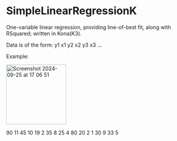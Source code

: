 # SimpleLinearRegressionK
One-variable linear regression, providing line-of-best fit, along with RSquared; written in Kona(K3). 

Data is of the form: 
y1
x1
y2
x2
y3
x3
...



Example:


<img width="162" alt="Screenshot 2024-09-25 at 17 06 51" src="https://github.com/user-attachments/assets/f63b9c5d-3dec-4ab0-b0b9-ba6111f70870">


 
90
11
45
10
19
2
35
8
25
4
80
20
2
1
30
9
33
5
